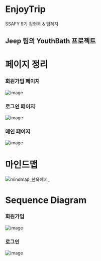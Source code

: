 # EnjoyTrip

SSAFY 9기 김현욱 &amp; 임혜지

Jeep 팀의 YouthBath 프로젝트
---

# 페이지 정리
### 회원가입 페이지
![image](/uploads/fd4a356ec3631b6bad863e10bb8f4c71/image.png)

### 로그인 페이지
![image](/uploads/3919e46acdcc91ae64d9880a3a3c40c4/image.png)

### 메인 페이지
![image](/uploads/58198b07534418162e39258a94f26426/image.png)

# 마인드맵
![mindmap_현욱혜지_](/uploads/90eab2f069575b62f6a83b52a398d50a/mindmap_현욱혜지_.png)

# Sequence Diagram
### 회원가입
![image](/uploads/23ce424bc4fac650c945d7314eebffdb/image.png)

### 로그인
![image](/uploads/cc29c137c5892a3936d3296d8e6be009/image.png)

